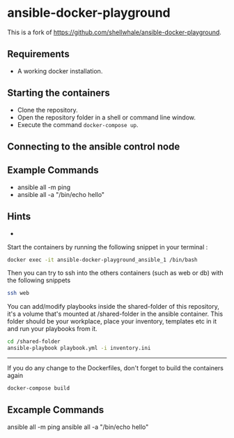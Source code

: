 # ansible-docker-playground

This is a fork of https://github.com/shellwhale/ansible-docker-playground.

## Requirements
* A working docker installation.

## Starting the containers
* Clone the repository.
* Open the repository folder in a shell or command line window.
* Execute the command `docker-compose up`.

## Connecting to the ansible control node

## Example Commands
* ansible all -m ping
* ansible all -a "/bin/echo hello"

## Hints
* 

Start the containers by running the following snippet in your terminal :


```bash
docker exec -it ansible-docker-playground_ansible_1 /bin/bash
```

Then you can try to ssh into the others containers (such as web or db) with the following snippets

```bash
ssh web
```

You can add/modify playbooks inside the shared-folder of this repository, it's a volume that's mounted at /shared-folder in the ansible container. This folder should be your workplace, place your inventory, templates etc in it and run your playbooks from it.
```bash
cd /shared-folder
ansible-playbook playbook.yml -i inventory.ini
```

---

If you do any change to the Dockerfiles, don't forget to build the containers again
```bash
docker-compose build
```


## Excample Commands
ansible all -m ping
ansible all -a "/bin/echo hello"